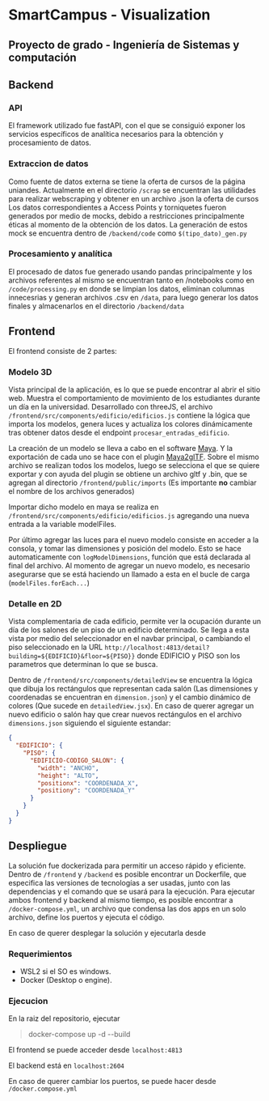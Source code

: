 # SmartCampus - Visualization

## Proyecto de grado - Ingeniería de Sistemas y computación

## Backend
### API
El framework utilizado fue fastAPI, con el que se consiguió exponer los servicios específicos de analítica necesarios para la obtención y procesamiento de datos.
### Extraccion de datos
Como fuente de datos externa se tiene la oferta de cursos de la página uniandes. Actualmente en el directorio `/scrap` se encuentran las utilidades para realizar webscraping y obtener en un archivo .json la oferta de cursos
Los datos correspondientes a Access Points y torniquetes fueron generados por medio de mocks, debido a restricciones principalmente éticas al momento de la obtención de los datos. La generación de estos mock se encuentra dentro de `/backend/code`
como `$(tipo_dato)_gen.py`
### Procesamiento y analítica
El procesado de datos fue generado usando pandas principalmente y los archivos referentes al mismo se encuentran tanto en /notebooks como en `/code/processing.py` en donde se limpian los datos, eliminan columnas innecesrias y generan archivos .csv en `/data`,
para luego generar los datos finales y almacenarlos en el directorio `/backend/data`

## Frontend
El frontend consiste de 2 partes: 
### Modelo 3D

Vista principal de la aplicación, es lo que se puede encontrar al abrir el sitio web. Muestra el comportamiento de movimiento de los estudiantes durante un día en la universidad. Desarrollado con threeJS, el archivo `/frontend/src/components/edificio/edificios.js` contiene la lógica que importa los modelos, genera luces y actualiza los colores dinámicamente tras obtener datos desde el endpoint `procesar_entradas_edificio`.

La creación de un modelo se lleva a cabo en el software [Maya](https://www.autodesk.com/latam/products/maya/overview). Y la exportación de cada uno se hace con el plugin [Maya2glTF](https://github.com/iimachines/Maya2glTF). Sobre el mismo archivo se realizan todos los modelos, luego se selecciona el que se quiere exportar y con ayuda del plugin se obtiene un archivo gltf y .bin, que se agregan al directorio `/frontend/public/imports` (Es importante **no** cambiar el nombre de los archivos generados)

Importar dicho modelo en maya se realiza en `/frontend/src/components/edificio/edificios.js` agregando una nueva entrada a la variable modelFiles. 

Por último agregar las luces para el nuevo modelo consiste en acceder a la consola, y tomar las dimensiones y posición del modelo. Esto se hace automaticamente con `logModelDimensions`, función que está declarada al final del archivo. Al momento de agregar un nuevo modelo, es necesario asegurarse que se está haciendo un llamado a esta en el bucle de carga (`modelFiles.forEach...`) 

### Detalle en 2D
Vista complementaria de cada edificio, permite ver la ocupación durante un día de los salones de un piso de un edificio determinado. Se llega a esta vista por medio del seleccionador en el navbar principal, o cambiando el piso seleccionado en la URL `http://localhost:4813/detail?building=${EDIFICIO}&floor=${PISO}}` donde EDIFICIO y PISO son los parametros que determinan lo que se busca. 

Dentro de `/frontend/src/components/detailedView` se encuentra la lógica que dibuja los rectángulos que representan cada salón (Las dimensiones y coordenadas se encuentran en `dimension.json`) y el cambio dinámico de colores (Que sucede en `detailedView.jsx`). En caso de querer agregar un nuevo edificio o salón hay que crear nuevos rectángulos en el archivo `dimensions.json` siguiendo el siguiente estandar: 

```json
{
  "EDIFICIO": {
    "PISO": {
      "EDIFICIO-CODIGO_SALON": {
        "width": "ANCHO",
        "height": "ALTO",
        "positionx": "COORDENADA_X",
        "positiony": "COORDENADA_Y"
      }
    }
  }
}
```

## Despliegue
La solución fue dockerizada para permitir un acceso rápido y eficiente. Dentro de `/frontend` y `/backend` es posible encontrar un Dockerfile, que especifica las versiones de tecnologías a ser usadas, junto con las dependencias y el comando que se usará para la ejecución. Para ejecutar ambos frontend y backend al mismo tiempo, es posible encontrar a `/docker-compose.yml`, un archivo que condensa las dos apps en un solo archivo, define los puertos y ejecuta el código.

En caso de querer desplegar la solución y ejecutarla desde 

### Requerimientos
* WSL2 si el SO es windows.
* Docker (Desktop o engine).

### Ejecucion
En la raiz del repositorio, ejecutar
> docker-compose up -d --build

El frontend se puede acceder desde `localhost:4813`

El backend está en `localhost:2604`

En caso de querer cambiar los puertos, se puede hacer desde `/docker.compose.yml`
